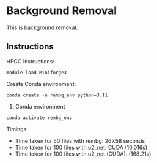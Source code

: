 # Background Removal

This is background removal.

## Instructions

HPCC Instructions:
```
module load Miniforge3
```

Create Conda environment:
```
conda create -n rembg_env python=3.11
```

1. Conda environment
```
conda activate rembg_env
```

Timings:
- Time taken for 50 files with rembg: 267.58 seconds
- Time taken for 100 files with u2_net: CUDA (10.016s)
- Time taken for 100 files with u2_net (CUDA):  (168.21s)
